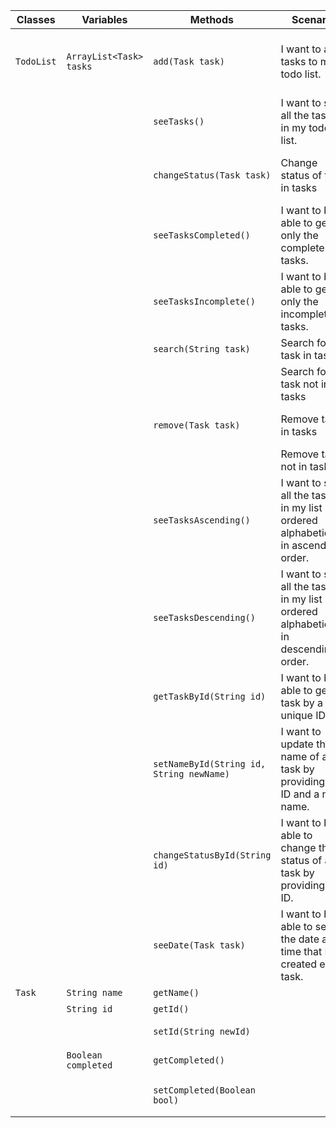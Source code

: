 | Classes    | Variables               | Methods                                  | Scenario                                                                           | Outcomes                                                            |
|------------|-------------------------|------------------------------------------|------------------------------------------------------------------------------------|---------------------------------------------------------------------|
| `TodoList` | `ArrayList<Task> tasks` | `add(Task task)`                         | I want to add tasks to my todo list.                                               | task is added to tasks and return confirmation print                |
|            |                         | `seeTasks()`                             | I want to see all the tasks in my todo list.                                       | Return print of elements in task                                    |
|            |                         | `changeStatus(Task task)`                | Change status of task in tasks                                                     | Change completed and return completed                               |
|            |                         | `seeTasksCompleted()`                    | I want to be able to get only the complete tasks.                                  | Return print of completed elements in task                          |
|            |                         | `seeTasksIncomplete()`                   | I want to be able to get only the incomplete tasks.                                | Return print of incomplete elements in task                         |
|            |                         | `search(String task)`                    | Search for task in tasks                                                           | Return print of status                                              |
|            |                         |                                          | Search for task not in tasks                                                       | Return not found print                                              |
|            |                         | `remove(Task task)`                      | Remove task in tasks                                                               | Return confirmation print                                           |
|            |                         |                                          | Remove task not in tasks                                                           | Return not found print                                              |
|            |                         | `seeTasksAscending()`                    | I want to see all the tasks in my list ordered alphabetically in ascending order.  | Return print of elements in task in alphabetically ascending order  |
|            |                         | `seeTasksDescending()`                   | I want to see all the tasks in my list ordered alphabetically in descending order. | Return print of elements in task in alphabetically descending order |
|            |                         | `getTaskById(String id)`                 | I want to be able to get a task by a unique ID.                                    | Return task                                                         |
|            |                         | `setNameById(String id, String newName)` | I want to update the name of a task by providing its ID and a new name.            | Return new name                                                     |
|            |                         | `changeStatusById(String id)`            | I want to be able to change the status of a task by providing its ID.              | Return new status                                                   |
|            |                         | `seeDate(Task task)`                     | I want to be able to see the date and time that I created each task.               | Return print of date and time                                       |
| `Task`     | `String name`           | `getName()`                              |                                                                                    | Return name                                                         |
|            | `String id`             | `getId()`                                |                                                                                    | Return id                                                           |
|            |                         | `setId(String newId)`                    |                                                                                    | Set id to newId                                                     |
|            | `Boolean completed`     | `getCompleted()`                         |                                                                                    | Return completed                                                    |
|            |                         | `setCompleted(Boolean bool)`             |                                                                                    | Set completed to bool                                               |

